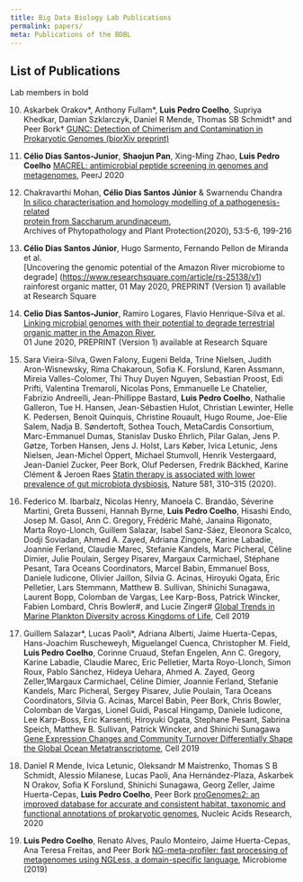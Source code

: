 ```yaml
---
title: Big Data Biology Lab Publications
permalink: papers/
meta: Publications of the BDBL
---
```


## List of Publications

Lab members in bold

10. Askarbek Orakov\*, Anthony Fullam\*, **Luis Pedro Coelho**, Supriya
    Khedkar, Damian Szklarczyk, Daniel R Mende, Thomas SB Schmidt† and Peer
    Bork† [GUNC: Detection of Chimerism and Contamination in Prokaryotic
    Genomes (biorXiv preprint)](https://doi.org/10.1101/2020.12.16.422776)

9. **Célio Dias Santos-Junior**, **Shaojun Pan**, Xing-Ming Zhao, **Luis Pedro
   Coelho** [MACREL: antimicrobial peptide screening in genomes and
   metagenomes](https://peerj.com/articles/10555/), PeerJ 2020

8. Chakravarthi Mohan, **Célio Dias Santos Júnior** & Swarnendu Chandra  
   [In silico characterisation and homology modelling of a pathogenesis-related  
   protein from Saccharum arundinaceum](https://doi.org/10.1080/03235408.2020.1736739),   
   Archives of Phytopathology and Plant Protection(2020), 53:5-6, 199-216

7. **Célio Dias Santos Júnior**, Hugo Sarmento, Fernando Pellon de Miranda et al.    
   [Uncovering the genomic potential of the Amazon River microbiome to degrade]
   (https://www.researchsquare.com/article/rs-25138/v1) rainforest organic matter, 
   01 May 2020, PREPRINT (Version 1) available at Research Square

6. **Celio Dias Santos-Junior**, Ramiro Logares, Flavio Henrique-Silva et al.  
   [Linking microbial genomes with their potential to degrade terrestrial  
   organic matter in the Amazon River](https://www.researchsquare.com/article/rs-32535/v1),  
   01 June 2020, PREPRINT (Version 1) available at Research Square 
   
5. Sara Vieira-Silva, Gwen Falony, Eugeni Belda, Trine Nielsen, Judith
   Aron-Wisnewsky, Rima Chakaroun, Sofia K. Forslund, Karen Assmann, Mireia
   Valles-Colomer, Thi Thuy Duyen Nguyen, Sebastian Proost, Edi Prifti,
   Valentina Tremaroli, Nicolas Pons, Emmanuelle Le Chatelier, Fabrizio
   Andreelli, Jean-Phillippe Bastard, **Luis Pedro Coelho**, Nathalie Galleron,
   Tue H. Hansen, Jean-Sébastien Hulot, Christian Lewinter, Helle K. Pedersen,
   Benoit Quinquis, Christine Rouault, Hugo Roume, Joe-Elie Salem, Nadja B.
   Søndertoft, Sothea Touch, MetaCardis Consortium, Marc-Emmanuel Dumas,
   Stanislav Dusko Ehrlich, Pilar Galan, Jens P. Gøtze, Torben Hansen, Jens J.
   Holst, Lars Køber, Ivica Letunic, Jens Nielsen, Jean-Michel Oppert, Michael
   Stumvoll, Henrik Vestergaard, Jean-Daniel Zucker, Peer Bork, Oluf Pedersen,
   Fredrik Bäckhed, Karine Clément & Jeroen Raes [Statin therapy is associated
   with lower prevalence of gut microbiota
   dysbiosis](https://doi.org/10.1038/s41586-020-2269-x), Nature 581, 310–315
   (2020). 

4. Federico M. Ibarbalz, Nicolas Henry, Manoela C. Brandão, Séverine Martini,
   Greta Busseni, Hannah Byrne, **Luis Pedro Coelho**, Hisashi Endo, Josep M.
   Gasol, Ann C. Gregory, Frédéric Mahé, Janaina Rigonato, Marta Royo-Llonch,
   Guillem Salazar, Isabel Sanz-Sáez, Eleonora Scalco, Dodji Soviadan, Ahmed A.
   Zayed, Adriana Zingone, Karine Labadie, Joannie Ferland, Claudie Marec,
   Stefanie Kandels, Marc Picheral, Céline Dimier, Julie Poulain, Sergey
   Pisarev, Margaux Carmichael, Stéphane Pesant, Tara Oceans Coordinators,
   Marcel Babin, Emmanuel Boss, Daniele Iudicone, Olivier Jaillon, Silvia G.
   Acinas, Hiroyuki Ogata, Eric Pelletier, Lars Stemmann, Matthew B. Sullivan,
   Shinichi Sunagawa, Laurent Bopp, Colomban de Vargas, Lee Karp-Boss, Patrick
   Wincker, Fabien Lombard, Chris Bowler#, and Lucie Zinger# [Global Trends in
   Marine Plankton Diversity across Kingdoms of
   Life](https://www.cell.com/cell/fulltext/S0092-8674(19)31124-9), Cell 2019

3. Guillem Salazar\*, Lucas Paoli\*, Adriana Alberti, Jaime Huerta-Cepas,
   Hans-Joachim Ruscheweyh, Miguelangel Cuenca, Christopher M. Field, **Luis
   Pedro Coelho**, Corinne Cruaud, Stefan Engelen, Ann C. Gregory, Karine
   Labadie, Claudie Marec, Eric Pelletier, Marta Royo-Llonch, Simon Roux, Pablo
   Sánchez, Hideya Uehara, Ahmed A. Zayed, Georg Zeller,1Margaux Carmichael,
   Céline Dimier, Joannie Ferland, Stefanie Kandels, Marc Picheral, Sergey
   Pisarev, Julie Poulain, Tara Oceans Coordinators, Silvia G. Acinas, Marcel
   Babin, Peer Bork, Chris Bowler, Colomban de Vargas, Lionel Guidi, Pascal
   Hingamp, Daniele Iudicone, Lee Karp-Boss, Eric Karsenti, Hiroyuki Ogata,
   Stephane Pesant, Sabrina Speich, Matthew B. Sullivan, Patrick Wincker, and
   Shinichi Sunagawa [Gene Expression Changes and Community Turnover
   Differentially Shape the Global Ocean
   Metatranscriptome](https://www.cell.com/cell/fulltext/S0092-8674(19)31164-X),
   Cell 2019

2. Daniel R Mende, Ivica Letunic, Oleksandr M Maistrenko, Thomas S B Schmidt,
   Alessio Milanese, Lucas Paoli, Ana Hernández-Plaza, Askarbek N Orakov, Sofia
   K Forslund, Shinichi Sunagawa, Georg Zeller, Jaime Huerta-Cepas, **Luis
   Pedro Coelho**, Peer Bork [proGenomes2: an improved database for accurate
   and consistent habitat, taxonomic and functional annotations of prokaryotic
   genomes](https://doi.org/10.1093/nar/gkz1002), Nucleic Acids Research, 2020

1. **Luis Pedro Coelho**, Renato Alves, Paulo Monteiro, Jaime Huerta-Cepas, Ana
   Teresa Freitas, and Peer Bork [NG-meta-profiler: fast processing of
   metagenomes using NGLess, a domain-specific
   language](https://doi.org/10.1186/s40168-019-0684-8), Microbiome (2019)


